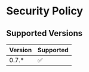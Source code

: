 # Security Policy

## Supported Versions

| Version | Supported          |
| ------- | ------------------ |
| 0.7.*   | :white_check_mark: |
